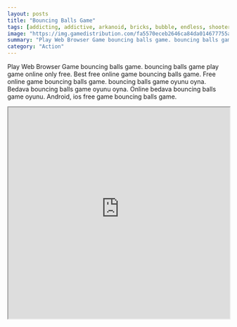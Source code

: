 ```yaml
---
layout: posts
title: "Bouncing Balls Game"
tags: [addicting, addictive, arkanoid, bricks, bubble, endless, shooter, skill, free, online, games, oyna, game, free, games, play, play, games]
image: "https://img.gamedistribution.com/fa5570eceb2646ca84da014677755a2c.jpg"
summary: "Play Web Browser Game bouncing balls game. bouncing balls game play game online only free. Best free online game bouncing balls game. Free online game bouncing balls game. bouncing balls game oyunu oyna. Bedava bouncing balls game oyunu oyna. Online bedava bouncing balls game oyunu. Android, ios free game bouncing balls game."
category: "Action"
---
```


Play Web Browser Game bouncing balls game. bouncing balls game play game online only free. Best free online game bouncing balls game. Free online game bouncing balls game. bouncing balls game oyunu oyna. Bedava bouncing balls game oyunu oyna. Online bedava bouncing balls game oyunu. Android, ios free game bouncing balls game.

<iframe width="100%" height="480px;" src="https://html5.gamedistribution.com/fa5570eceb2646ca84da014677755a2c/"></iframe>